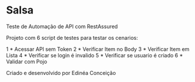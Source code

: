 # Salsa
Teste de Automação de API com RestAssured

Projeto com 6 script de testes para testar os cenarios:

1 * Acessar API sem Token
2 * Verificar Item no Body
3 * Verificar Item em Lista
4 * Verificar se login é invalido
5 * Verificar se usuario é criado
6 * Validar com Pojo




Criado e desenvolvido por Edinéa Conceição
